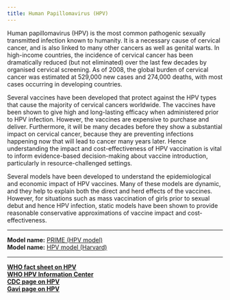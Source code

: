 ```yaml
---
title: Human Papillomavirus (HPV)
---
```


Human papillomavirus (HPV) is the most common pathogenic sexually transmitted infection known to humanity. It is a necessary cause of cervical cancer, and is also linked to many other cancers as well as genital warts. In high-income countries, the incidence of cervical cancer has been dramatically reduced (but not eliminated) over the last few decades by organised cervical screening. As of 2008, the global burden of cervical cancer was estimated at 529,000 new cases and 274,000 deaths, with most cases occurring in developing countries.

Several vaccines have been developed that protect against the HPV types that cause the majority of cervical cancers worldwide. The vaccines have been shown to give high and long-lasting efficacy when administered prior to HPV infection. However, the vaccines are expensive to purchase and deliver. Furthermore, it will be many decades before they show a substantial impact on cervical cancer, because they are preventing infections happening now that will lead to cancer many years later. Hence understanding the impact and cost-effectiveness of HPV vaccination is vital to inform evidence-based decision-making about vaccine introduction, particularly in resource-challenged settings.

Several models have been developed to understand the epidemiological and economic impact of HPV vaccines. Many of these models are dynamic, and they help to explain both the direct and herd effects of the vaccines. However, for situations such as mass vaccination of girls prior to sexual debut and hence HPV infection, static models have been shown to provide reasonable conservative approximations of vaccine impact and cost-effectiveness.

---

**Model name:**  [PRIME (HPV model)](/models/hpv)  
**Model name:**  [HPV model (Harvard)](/models/hpv#harvard)  

---

**[WHO fact sheet on HPV](http://www.who.int/immunization/topics/hpv/en/)**     
**[WHO HPV Information Center](http://www.hpvcentre.net/)**   
**[CDC page on HPV](https://www.cdc.gov/hpv/index.html)**    
**[Gavi page on HPV](http://www.gavi.org/support/nvs/human-papillomavirus/)**   

